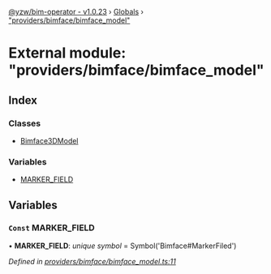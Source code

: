 [@yzw/bim-operator - v1.0.23](../README.md) › [Globals](../globals.md) › ["providers/bimface/bimface_model"](_providers_bimface_bimface_model_.md)

# External module: "providers/bimface/bimface_model"

## Index

### Classes

* [Bimface3DModel](../classes/_providers_bimface_bimface_model_.bimface3dmodel.md)

### Variables

* [MARKER_FIELD](_providers_bimface_bimface_model_.md#const-marker_field)

## Variables

### `Const` MARKER_FIELD

• **MARKER_FIELD**: *unique symbol* =  Symbol('Bimface#MarkerFiled')

*Defined in [providers/bimface/bimface_model.ts:11](https://github.com/youkaisteve/bim-operator/blob/594e416/src/providers/bimface/bimface_model.ts#L11)*
